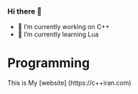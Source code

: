 ### Hi there 👋




- 🔭 I’m currently working on C++
- 🌱 I’m currently learning Lua

# Programming 
 This is My [website] (https://c++iran.com)


